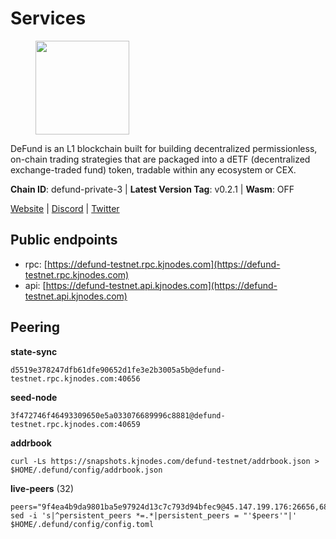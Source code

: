 # Services

<figure><img src="https://raw.githubusercontent.com/kj89/testnet_manuals/main/pingpub/logos/defund.png" width="150" alt=""><figcaption></figcaption></figure>

DeFund is an L1 blockchain built for building decentralized permissionless,  on-chain trading strategies that are packaged into a dETF (decentralized  exchange-traded fund) token, tradable within any ecosystem or CEX.

**Chain ID**: defund-private-3 | **Latest Version Tag**: v0.2.1 | **Wasm**: OFF

[Website](https://www.defund.app) | [Discord](https://discord.gg/FV26pRPZ3P) | [Twitter](https://twitter.com/defund_finance)


## Public endpoints

* rpc: [https://defund-testnet.rpc.kjnodes.com](https://defund-testnet.rpc.kjnodes.com)
* api: [https://defund-testnet.api.kjnodes.com](https://defund-testnet.api.kjnodes.com)

## Peering

**state-sync**

```
d5519e378247dfb61dfe90652d1fe3e2b3005a5b@defund-testnet.rpc.kjnodes.com:40656
```

**seed-node**

```
3f472746f46493309650e5a033076689996c8881@defund-testnet.rpc.kjnodes.com:40659
```

**addrbook**
```
curl -Ls https://snapshots.kjnodes.com/defund-testnet/addrbook.json > $HOME/.defund/config/addrbook.json
```

**live-peers** (32)
```
peers="9f4ea4b9da9801ba5e97924d13c7c793d94bfec9@45.147.199.176:26656,68b4a53b3b67da6a4736888c36074eb316ea510d@75.119.157.222:26656,fb5f99d34d60511d947ee077ef33005e438d0c0f@185.202.223.160:26656,b9a22be1f13a4ed99de4ecdd4c9e2a9e4711c2ac@45.147.199.190:26656,ad35b87df11c37b5f66931cd86c5dc2853aabae2@95.216.69.88:36656,bd90b1dd4ae3636e5f452be51b8e75ca104b5bfc@109.123.247.53:40656,a713c7dbfbcf0704f591bcc07d1f116303c44b27@45.87.0.238:26656,d1976601f04df2a2c7e35c0e8212464acfb7512e@75.119.147.235:26656,0a8430b93bd3ddbf247388ca638512981ff07eaf@195.3.220.9:26656,f868bc6debc472df810792e22ebeeb8d8e95f094@89.58.45.204:60756,4c291b33574d679e43f7cec340ba4befecec0724@161.97.152.115:26656,188bb4f06a978ec964105bb332276a674854da02@109.123.252.161:26656,57eadf177e7429db82bfdbed6fa0521e8741e404@94.130.13.40:26656,20151f8b15d6f3ad670f5bfc1c747de72e96fb3f@194.180.176.128:26656,9160044d4a2778b66451b424ab9dff19d99abf4d@194.104.136.101:26656,a78c5a1fa7b12eef729fa3dec3b7c3b073552664@45.147.199.191:26656,4c170418a04a65b74fb17880aaa25674aae1451f@23.111.154.14:26651,8dd498377306dcdfca367e848ed66a9453ccc1fc@95.217.214.142:26666,00ddc480c7373130e1086c54173ce2bc5e0e2d45@185.190.140.81:40656,71f8ad83e61fdf543539445208623db5e8e0399f@95.216.208.183:26656,219c417bd9de04c60f730abd4769e981f10c083b@109.123.249.191:26656,f329bee02e530e05a8937887c8ea4e75851281f1@194.180.176.126:26656,0b141f72551552a5faf109413292e72408a34c34@65.109.27.156:32656,edabbcbfb21c488be785f0925b0060c717440bad@92.119.112.229:26656,e9d046b2248e07896dce1bcc5faff02d65745332@95.111.254.87:36656,4d3b782ab389525370f53d40e970b1362bc92106@185.182.186.202:26656,18921a27facf3760d59147e4ae176b1bdf226346@195.201.237.172:18656,d31d9801e7a021d287570b94ffcf27b91b0d9b66@217.76.55.74:26656,95d487c4f51295c4cd799cc7fe53d23ea7298bdf@206.246.71.251:46656,544266471d3da917f0b6cf3b65f9d437d62134e8@157.90.252.194:26666,fd3f439c775df4a7c1ced33d613124acee4187a6@194.163.154.129:40656,d5519e378247dfb61dfe90652d1fe3e2b3005a5b@65.109.68.190:40656"
sed -i 's|^persistent_peers *=.*|persistent_peers = "'$peers'"|' $HOME/.defund/config/config.toml
```
